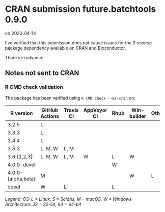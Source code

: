 # CRAN submission future.batchtools 0.9.0

on 2020-04-14

I've verified that this submission does not cause issues for the 3 reverse package dependency available on CRAN and Bioconductor.

Thanks in advance


## Notes not sent to CRAN

### R CMD check validation

The package has been verified using `R CMD check --as-cran` on:

| R version          | GitHub Actions | Travis CI | AppVeyor CI | Rhub      | Win-builder | Other  |
| ------------------ | -------------- | --------- | ----------- | --------- | ----------- | ------ |
| 3.2.5              | L              |           |             |           |             |        |
| 3.3.3              | L              |           |             |           |             |        |
| 3.4.4              | L              |           |             |           |             |        |
| 3.5.3              | L, M, W        | L, M      |             |           |             |        |
| 3.6.{1,2,3}        | L, M, W        | L, M      | W           | L         | W           |        |
| 4.0.0-devel        |                |           |             |       W   |             |        |
| 4.0.0-{alpha,beta} |    M           |           |             |           | W           | L      |
| devel              |       W        | L         |             | L         |             |        |

*Legend: OS: L = Linux, S = Solaris, M = macOS, W = Windows.  Architecture: 32 = 32-bit, 64 = 64-bit*
